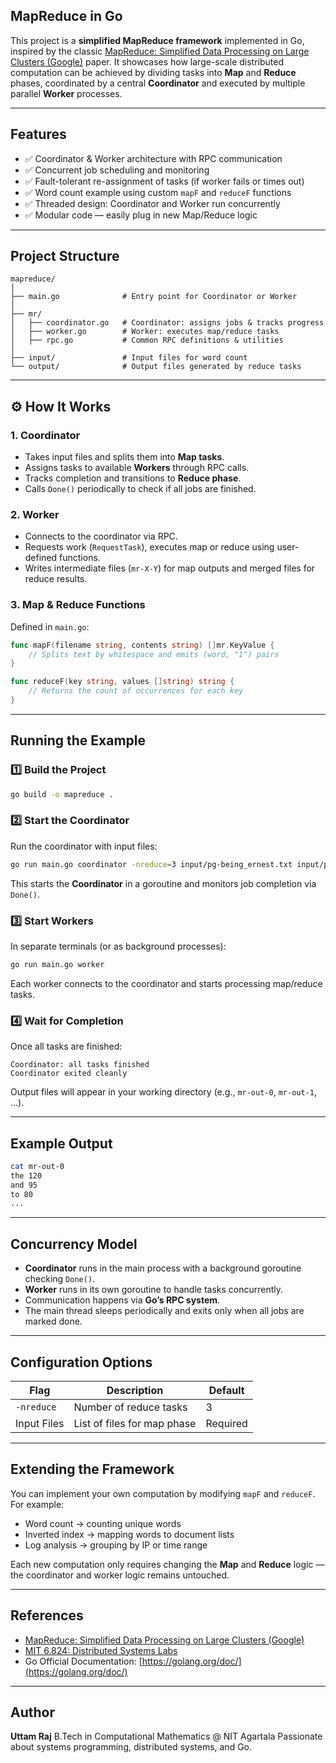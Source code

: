##  MapReduce in Go

This project is a **simplified MapReduce framework** implemented in Go, inspired by the classic
[MapReduce: Simplified Data Processing on Large Clusters (Google)](https://research.google/pubs/pub62/) paper.
It showcases how large-scale distributed computation can be achieved by dividing tasks into **Map** and **Reduce** phases, coordinated by a central **Coordinator** and executed by multiple parallel **Worker** processes.

---

##  Features

* ✅ Coordinator & Worker architecture with RPC communication
* ✅ Concurrent job scheduling and monitoring
* ✅ Fault-tolerant re-assignment of tasks (if worker fails or times out)
* ✅ Word count example using custom `mapF` and `reduceF` functions
* ✅ Threaded design: Coordinator and Worker run concurrently
* ✅ Modular code — easily plug in new Map/Reduce logic

---

##  Project Structure

```
mapreduce/
│
├── main.go              # Entry point for Coordinator or Worker
│
├── mr/
│   ├── coordinator.go   # Coordinator: assigns jobs & tracks progress
│   ├── worker.go        # Worker: executes map/reduce tasks
│   ├── rpc.go           # Common RPC definitions & utilities
│
├── input/               # Input files for word count
└── output/              # Output files generated by reduce tasks
```

---

## ⚙️ How It Works

### 1. Coordinator

* Takes input files and splits them into **Map tasks**.
* Assigns tasks to available **Workers** through RPC calls.
* Tracks completion and transitions to **Reduce phase**.
* Calls `Done()` periodically to check if all jobs are finished.

### 2. Worker

* Connects to the coordinator via RPC.
* Requests work (`RequestTask`), executes map or reduce using user-defined functions.
* Writes intermediate files (`mr-X-Y`) for map outputs and merged files for reduce results.

### 3. Map & Reduce Functions

Defined in `main.go`:

```go
func mapF(filename string, contents string) []mr.KeyValue {
    // Splits text by whitespace and emits (word, "1") pairs
}

func reduceF(key string, values []string) string {
    // Returns the count of occurrences for each key
}
```

---

##  Running the Example

### 1️⃣ Build the Project

```bash
go build -o mapreduce .
```

### 2️⃣ Start the Coordinator

Run the coordinator with input files:

```bash
go run main.go coordinator -nreduce=3 input/pg-being_ernest.txt input/pg-grimm.txt input/pg-huckleberry.txt
```

This starts the **Coordinator** in a goroutine and monitors job completion via `Done()`.

### 3️⃣ Start Workers

In separate terminals (or as background processes):

```bash
go run main.go worker
```

Each worker connects to the coordinator and starts processing map/reduce tasks.

### 4️⃣ Wait for Completion

Once all tasks are finished:

```
Coordinator: all tasks finished
Coordinator exited cleanly
```

Output files will appear in your working directory (e.g., `mr-out-0`, `mr-out-1`, ...).

---

##  Example Output

```bash
cat mr-out-0
the 120
and 95
to 80
...
```

---

##  Concurrency Model

* **Coordinator** runs in the main process with a background goroutine checking `Done()`.
* **Worker** runs in its own goroutine to handle tasks concurrently.
* Communication happens via **Go’s RPC system**.
* The main thread sleeps periodically and exits only when all jobs are marked done.

---

##  Configuration Options

| Flag        | Description                 | Default  |
| ----------- | --------------------------- | -------- |
| `-nreduce`  | Number of reduce tasks      | 3        |
| Input Files | List of files for map phase | Required |

---

##  Extending the Framework

You can implement your own computation by modifying `mapF` and `reduceF`.
For example:

* Word count → counting unique words
* Inverted index → mapping words to document lists
* Log analysis → grouping by IP or time range

Each new computation only requires changing the **Map** and **Reduce** logic — the coordinator and worker logic remains untouched.

---

## References

* [MapReduce: Simplified Data Processing on Large Clusters (Google)](https://research.google/pubs/pub62/)
* [MIT 6.824: Distributed Systems Labs](https://pdos.csail.mit.edu/6.824/)
* Go Official Documentation: [https://golang.org/doc/](https://golang.org/doc/)

---

##  Author

**Uttam Raj**
B.Tech in Computational Mathematics @ NIT Agartala
Passionate about systems programming, distributed systems, and Go.
